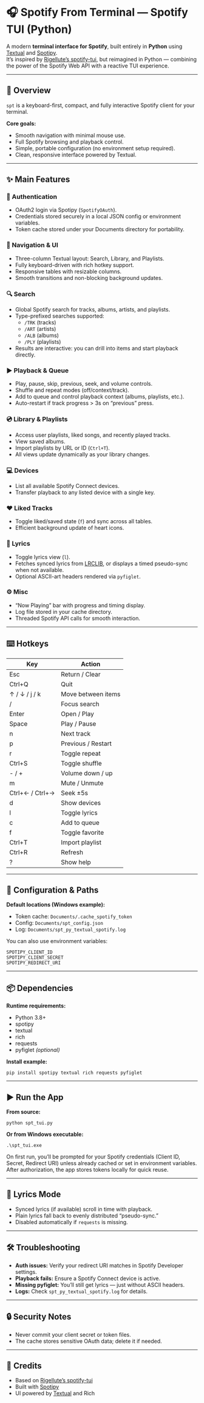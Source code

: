 # 🎧 Spotify From Terminal — Spotify TUI (Python)

A modern **terminal interface for Spotify**, built entirely in **Python** using [Textual](https://github.com/Textualize/textual) and [Spotipy](https://github.com/plamere/spotipy).  
It’s inspired by [Rigellute’s spotify-tui](https://github.com/Rigellute/spotify-tui), but reimagined in Python — combining the power of the Spotify Web API with a reactive TUI experience.

---

## 🚀 Overview

`spt` is a keyboard-first, compact, and fully interactive Spotify client for your terminal.

**Core goals:**
- Smooth navigation with minimal mouse use.  
- Full Spotify browsing and playback control.  
- Simple, portable configuration (no environment setup required).  
- Clean, responsive interface powered by Textual.

---

## ✨ Main Features

### 🔑 Authentication
- OAuth2 login via Spotipy (`SpotifyOAuth`).
- Credentials stored securely in a local JSON config or environment variables.
- Token cache stored under your Documents directory for portability.

### 🧭 Navigation & UI
- Three-column Textual layout: Search, Library, and Playlists.
- Fully keyboard-driven with rich hotkey support.
- Responsive tables with resizable columns.
- Smooth transitions and non-blocking background updates.

### 🔍 Search
- Global Spotify search for tracks, albums, artists, and playlists.  
- Type-prefixed searches supported:
  - `/TRK` (tracks)
  - `/ART` (artists)
  - `/ALB` (albums)
  - `/PLY` (playlists)
- Results are interactive: you can drill into items and start playback directly.

### ▶️ Playback & Queue
- Play, pause, skip, previous, seek, and volume controls.
- Shuffle and repeat modes (off/context/track).
- Add to queue and control playback context (albums, playlists, etc.).
- Auto-restart if track progress > 3s on “previous” press.

### 💿 Library & Playlists
- Access user playlists, liked songs, and recently played tracks.
- View saved albums.
- Import playlists by URL or ID (`Ctrl+T`).
- All views update dynamically as your library changes.

### 💻 Devices
- List all available Spotify Connect devices.
- Transfer playback to any listed device with a single key.

### ❤️ Liked Tracks
- Toggle liked/saved state (`f`) and sync across all tables.
- Efficient background update of heart icons.

### 🎵 Lyrics
- Toggle lyrics view (`l`).
- Fetches synced lyrics from [LRCLIB](https://lrclib.net), or displays a timed pseudo-sync when not available.
- Optional ASCII-art headers rendered via `pyfiglet`.

### ⚙️ Misc
- “Now Playing” bar with progress and timing display.
- Log file stored in your cache directory.
- Threaded Spotify API calls for smooth interaction.

---

## ⌨️ Hotkeys

| Key | Action |
|-----|--------|
| Esc | Return / Clear |
| Ctrl+Q | Quit |
| ↑ / ↓ / j / k | Move between items |
| / | Focus search |
| Enter | Open / Play |
| Space | Play / Pause |
| n | Next track |
| p | Previous / Restart |
| r | Toggle repeat |
| Ctrl+S | Toggle shuffle |
| - / + | Volume down / up |
| m | Mute / Unmute |
| Ctrl+← / Ctrl+→ | Seek ±5s |
| d | Show devices |
| l | Toggle lyrics |
| c | Add to queue |
| f | Toggle favorite |
| Ctrl+T | Import playlist |
| Ctrl+R | Refresh |
| ? | Show help |

---

## 📂 Configuration & Paths

**Default locations (Windows example):**
- Token cache: `Documents/.cache_spotify_token`
- Config: `Documents/spt_config.json`
- Log: `Documents/spt_py_textual_spotify.log`

You can also use environment variables:
```
SPOTIPY_CLIENT_ID
SPOTIPY_CLIENT_SECRET
SPOTIPY_REDIRECT_URI
```

---

## 📦 Dependencies

**Runtime requirements:**
- Python 3.8+
- spotipy
- textual
- rich
- requests
- pyfiglet *(optional)*

**Install example:**
```
pip install spotipy textual rich requests pyfiglet
```

---

## ▶️ Run the App

**From source:**
```
python spt_tui.py
```

**Or from Windows executable:**
```
.\spt_tui.exe
```

On first run, you’ll be prompted for your Spotify credentials (Client ID, Secret, Redirect URI) unless already cached or set in environment variables.  
After authorization, the app stores tokens locally for quick reuse.

---

## 🎤 Lyrics Mode

- Synced lyrics (if available) scroll in time with playback.  
- Plain lyrics fall back to evenly distributed “pseudo-sync.”  
- Disabled automatically if `requests` is missing.

---

## 🛠️ Troubleshooting

- **Auth issues:** Verify your redirect URI matches in Spotify Developer settings.  
- **Playback fails:** Ensure a Spotify Connect device is active.  
- **Missing pyfiglet:** You’ll still get lyrics — just without ASCII headers.  
- **Logs:** Check `spt_py_textual_spotify.log` for details.

---

## 🔒 Security Notes

- Never commit your client secret or token files.  
- The cache stores sensitive OAuth data; delete it if needed.  

---

## 🙌 Credits

- Based on [Rigellute’s spotify-tui](https://github.com/Rigellute/spotify-tui)  
- Built with [Spotipy](https://github.com/plamere/spotipy)  
- UI powered by [Textual](https://github.com/Textualize/textual) and Rich  
